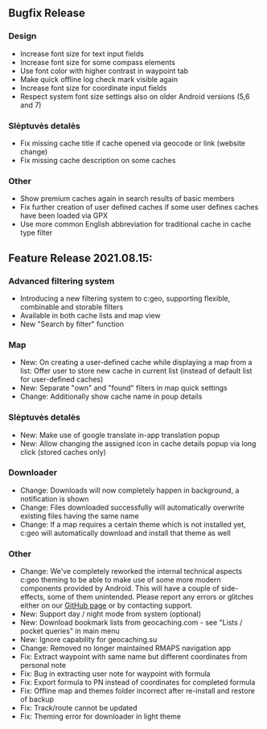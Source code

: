 ## Bugfix Release

### Design
- Increase font size for text input fields
- Increase font size for some compass elements
- Use font color with higher contrast in waypoint tab
- Make quick offline log check mark visible again
- Increase font size for coordinate input fields
- Respect system font size settings also on older Android versions (5,6 and 7)

### Slėptuvės detalės
- Fix missing cache title if cache opened via geocode or link (website change)
- Fix missing cache description on some caches

### Other
- Show premium caches again in search results of basic members
- Fix further creation of user defined caches if some user defines caches have been loaded via GPX
- Use more common English abbreviation for traditional cache in cache type filter

## Feature Release 2021.08.15:

### Advanced filtering system
- Introducing a new filtering system to c:geo, supporting flexible, combinable and storable filters
- Available in both cache lists and map view
- New "Search by filter" function

### Map
- New: On creating a user-defined cache while displaying a map from a list: Offer user to store new cache in current list (instead of default list for user-defined caches)
- New: Separate "own" and "found" filters in map quick settings
- Change: Additionally show cache name in poup details

### Slėptuvės detalės
- New: Make use of google translate in-app translation popup
- New: Allow changing the assigned icon in cache details popup via long click (stored caches only)

### Downloader
- Change: Downloads will now completely happen in background, a notification is shown
- Change: Files downloaded successfully will automatically overwrite existing files having the same name
- Change: If a map requires a certain theme which is not installed yet, c:geo will automatically download and install that theme as well

### Other
- Change: We've completely reworked the internal technical aspects c:geo theming to be able to make use of some more modern components provided by Android. This will have a couple of side-effects, some of them unintended. Please report any errors or glitches either on our [GitHub page](https://www.github.com/cgeo/cgeo/issues) or by contacting support.
- New: Support day / night mode from system (optional)
- New: Download bookmark lists from geocaching.com - see "Lists / pocket queries" in main menu
- New: Ignore capability for geocaching.su
- Change: Removed no longer maintained RMAPS navigation app
- Fix: Extract waypoint with same name but different coordinates from personal note
- Fix: Bug in extracting user note for waypoint with formula
- Fix: Export formula to PN instead of coordinates for completed formula
- Fix: Offline map and themes folder incorrect after re-install and restore of backup
- Fix: Track/route cannot be updated
- Fix: Theming error for downloader in light theme

